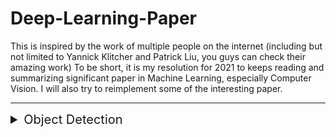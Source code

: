 # Deep-Learning-Paper

This is inspired by the work of multiple people on the internet (including but not limited to Yannick Klitcher and Patrick Liu, you guys can check their amazing work)
To be short, it is my resolution for 2021 to keeps reading and summarizing significant paper in Machine Learning, especially Computer Vision. I will also try to reimplement some of the interesting paper.

****
<details>
<summary style='font-size:20px;'>Object Detection</summary>
<details>
<summary style='font-size:15px;'>Two-stage methods</summary>

- [Faster RCNN](https://github.com/tson1997/Deep-Learning-Paper/blob/main/Object%20Detection/Two-Stage/Faster%20RCNN.md)
  
</details>

<details>
<summary style='font-size:15px;'>One-stage methods</summary>
  
- [Fully Convolutional One Stage Detector (FCOS)](https://github.com/tson1997/Deep-Learning-Paper/blob/main/Object%20Detection/One-Stage/FCOS.md)

- [CenterNet: Object as Points](https://github.com/tson1997/Deep-Learning-Paper/blob/main/Object%20Detection/One-Stage/CenterNet.md)
</details>

<details>
<summary style='font-size:15px;'>Transformer methods</summary>

- [Detection Transformer (DETR)](https://github.com/tson1997/Deep-Learning-Paper/blob/main/Object%20Detection/Transformer/DETR.md)

- [TSP FCOS](https://github.com/tson1997/Deep-Learning-Paper/blob/main/Object%20Detection/Transformer/TSP%20FCOS.md)
</details>
</details>
